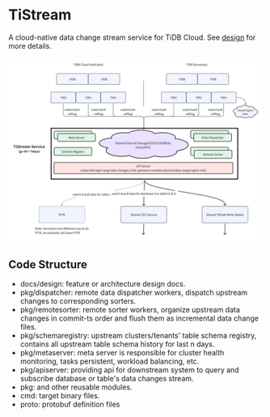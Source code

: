 # TiStream

A cloud-native data change stream service for TiDB Cloud. See [design](./docs/design/20240220-tistream.md) for more details.

![image](docs/resources/tistream-arch.png)

## Code Structure

- docs/design: feature or architecture design docs.
- pkg/dispatcher: remote data dispatcher workers, dispatch upstream changes to corresponding sorters.
- pkg/remotesorter: remote sorter workers, organize upstream data changes in commit-ts order and flush them as incremental data change files.
- pkg/schemaregistry: upstream clusters/tenants' table schema registry, contains all upstream table schema history for last n days.
- pkg/metaserver: meta server is responsible for cluster health monitoring, tasks persistent, workload balancing, etc.
- pkg/apiserver: providing api for downstream system to query and subscribe database or table's data changes stream.
- pkg: and other reusable modules.
- cmd: target binary files.
- proto: protobuf definition files